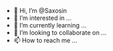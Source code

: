 - 👋 Hi, I’m @Saxosin
- 👀 I’m interested in ...
- 🌱 I’m currently learning ...
- 💞️ I’m looking to collaborate on ...
- 📫 How to reach me ...

<!---
Saxosin/Saxosin is a ✨ special ✨ repository because its `README.md` (this file) appears on your GitHub profile.
You can click the Preview link to take a look at your changes.
--->
